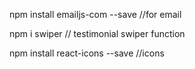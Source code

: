 npm install emailjs-com --save //for email

npm i swiper // testimonial swiper function

npm install react-icons --save    //icons